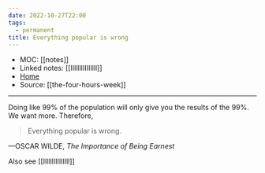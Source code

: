```yaml
---
date: 2022-10-27T22:00
tags:
  - permanent
title: Everything popular is wrong
---
```

- MOC: [[notes]]
- Linked notes: [[IIllllIIIIIIlll]]
- [Home](https://misudashi.ga/)
- Source: [[the-four-hours-week]]
----------
Doing like 99% of the population will only give you the results of the 99%. We want more. Therefore,

> Everything popular is wrong.

—OSCAR WILDE, *The Importance of
Being Earnest*

Also see [[IIllllIIIIIIlll]]